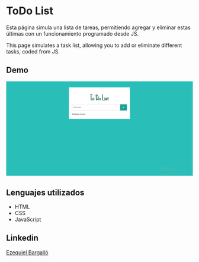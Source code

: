 # ToDo List
Esta página simula una lista de tareas, permitiendo agregar y eliminar estas últimas con un funcionamiento programado desde JS.

This page simulates a task list, allowing you to add or eliminate different tasks, coded from JS.

## Demo
![GIF del funcionamiento de la página](./assets/ToDoList-Demo.gif)

## Lenguajes utilizados
- HTML
- CSS
- JavaScript

## Linkedin
[Ezequiel Bargalló](https://www.linkedin.com/in/ezequiel-bargall%C3%B3-284277258)
